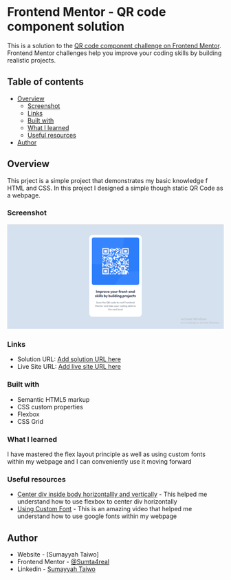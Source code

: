 # Frontend Mentor - QR code component solution

This is a solution to the [QR code component challenge on Frontend Mentor](https://www.frontendmentor.io/challenges/qr-code-component-iux_sIO_H). Frontend Mentor challenges help you improve your coding skills by building realistic projects. 

## Table of contents

- [Overview](#overview)
  - [Screenshot](#screenshot)
  - [Links](#links)
  - [Built with](#built-with)
  - [What I learned](#what-i-learned)
  - [Useful resources](#useful-resources)
- [Author](#author)

## Overview
This prject is a simple project that demonstrates my basic knowledge f HTML and CSS. In this project I designed a simple though static QR Code as a webpage.
### Screenshot

![](./ProjectScreenshot.PNG)


### Links

- Solution URL: [Add solution URL here](https://your-solution-url.com)
- Live Site URL: [Add live site URL here](https://your-live-site-url.com)

### Built with

- Semantic HTML5 markup
- CSS custom properties
- Flexbox
- CSS Grid

### What I learned

I have mastered the flex layout principle as well as using custom fonts within my webpage and I can conveniently use it moving forward

### Useful resources

- [Center div inside body horizontallly and vertically](https://www.youtube.com/watch?v=hH1kRARxUhs) - This helped me understand how to use flexbox to center div horizontally
- [Using Custom Font](https://www.youtube.com/watch?v=iIqgW-stZmE) - This is an amazing video that helped me understand how to use google fonts within my webpage


## Author

- Website - [Sumayyah Taiwo]
- Frontend Mentor - [@Sumta4real](https://www.frontendmentor.io/profile/@Sumta4real)
- Linkedin - [Sumayyah Taiwo](https://www.linkedin.com/in/sumayyah-taiwo/)

